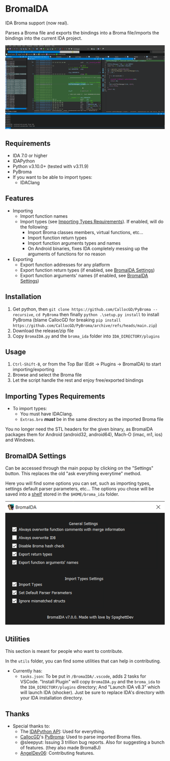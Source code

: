 # BromaIDA

IDA Broma support (now real).

Parses a Broma file and exports the bindings into a Broma file/imports the bindings into the current IDA project.

[![BromaIDA](assets/bida.gif)](https://github.com/SpaghettDev/BromaIDA/releases)

## Requirements

- IDA 7.0 or higher
- IDAPython
- Python v3.10.0+ (tested with v3.11.9)
- PyBroma
- If you want to be able to import types:
  - IDAClang

## Features

- Importing
  - Import function names
  - Import types (see [Importing Types Requirements](#importing-types-requirements)). If enabled, will do the following:
    - Import Broma classes members, virtual functions, etc...
    - Import function return types
    - Import function arguments types and names
    - On Android binaries, fixes IDA completely messing up the arguments of functions for no reason
- Exporting
  - Export function addresses for any platform
  - Export function return types (if enabled, see [BromaIDA Settings](#bromaida-settings))
  - Export function arguments' names (if enabled, see [BromaIDA Settings](#bromaida-settings))

## Installation

1. Get python, then `git clone https://github.com/CallocGD/PyBroma --recursive`, `cd PyBroma` then finally `python .\setup.py install` to install PyBroma (blame CallocGD for breaking `pip install https://github.com/CallocGD/PyBroma/archive/refs/heads/main.zip`)
2. Download the release/zip file
3. Copy `BromaIDA.py` and the `broma_ida` folder into `IDA_DIRECTORY/plugins`

## Usage

1. `Ctrl-Shift-B`, or from the Top Bar (Edit -> Plugins -> BromaIDA) to start importing/exporting
2. Browse and select the Broma file
3. Let the script handle the rest and enjoy free/exported bindings

## Importing Types Requirements

- To import types:
  - You must have IDAClang.
  - `Extras.bro` **_must_** be in the same directory as the imported Broma file

You no longer need the STL headers for the given binary, as BromaIDA packages them for Android (android32, android64), Mach-O (imac, m1, ios) and Windows.

## BromaIDA Settings

Can be accessed through the main popup by clicking on the "Settings" button.
This replaces the old "ask everything everytime" method.

Here you will find some options you can set, such as importing types, settings default parser parameters, etc...
The options you chose will be saved into a [shelf](https://docs.python.org/3/library/shelve.html) stored in the `$HOME/broma_ida` folder.

![BromaIDA Settings](assets/settings.png)

## Utilities

This section is meant for people who want to contribute.

In the `utils` folder, you can find some utilities that can help in contributing.

- Currently has:
  - `tasks.json`: To be put in `/BromaIDA/.vscode`, adds 2 tasks for VSCode. "Install Plugin" will copy `BromaIDA.py` and the `broma_ida` to the `IDA_DIRECTORY/plugins` directory; And "Launch IDA v8.3" which will launch IDA (shocker). Just be sure to replace IDA's directory with your IDA installation directory.

## Thanks

- Special thanks to:
  - The [IDAPython API](https://hex-rays.com/products/ida/support/idapython_docs): Used for everything.
  - [CallocGD](https://github.com/CallocGD)'s [PyBroma](https://github.com/CallocGD/PyBroma): Used to parse imported Broma files.
  - @sleepyut: Issuing 3 trillion bug reports. Also for suggesting a bunch of features. (they also made BromaBJ)
  - [AngelDev06](https://github.com/AngelDev06): Contributing features.
